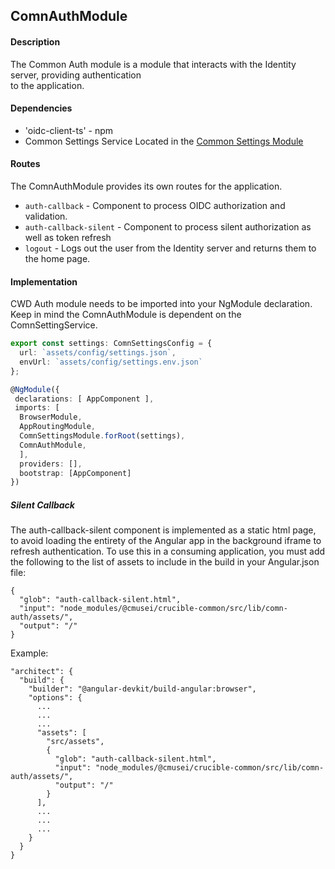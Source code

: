 ## ComnAuthModule

#### Description

The Common Auth module is a module that interacts with the Identity server, providing authentication  
to the application.

#### Dependencies

- 'oidc-client-ts' - npm
- Common Settings Service Located in the [Common Settings Module](../comn-settings/README.md)

#### Routes

The ComnAuthModule provides its own routes for the application.

- `auth-callback` - Component to process OIDC authorization and validation.
- `auth-callback-silent` - Component to process silent authorization as well as token refresh
- `logout` - Logs out the user from the Identity server and returns them to the home page.

#### Implementation

CWD Auth module needs to be imported into your NgModule declaration. Keep in mind the ComnAuthModule is dependent on the ComnSettingService.

```typescript
export const settings: ComnSettingsConfig = {
  url: `assets/config/settings.json`,
  envUrl: `assets/config/settings.env.json`
};

@NgModule({
 declarations: [ AppComponent ],
 imports: [
  BrowserModule,
  AppRoutingModule,
  ComnSettingsModule.forRoot(settings),
  ComnAuthModule,
  ],
  providers: [],
  bootstrap: [AppComponent]
})
```

##### Silent Callback

The auth-callback-silent component is implemented as a static html page, to avoid loading the entirety of the Angular app in the background iframe to refresh authentication. To use this in a consuming application, you must add the following to the list of assets to include in the build in your Angular.json file:

```
{
  "glob": "auth-callback-silent.html",
  "input": "node_modules/@cmusei/crucible-common/src/lib/comn-auth/assets/",
  "output": "/"
}
```

Example:

```
"architect": {
  "build": {
    "builder": "@angular-devkit/build-angular:browser",
    "options": {
      ...
      ...
      ...
      "assets": [
        "src/assets",
        {
          "glob": "auth-callback-silent.html",
          "input": "node_modules/@cmusei/crucible-common/src/lib/comn-auth/assets/",
          "output": "/"
        }
      ],
      ...
      ...
      ...
    }
  }
}
```
